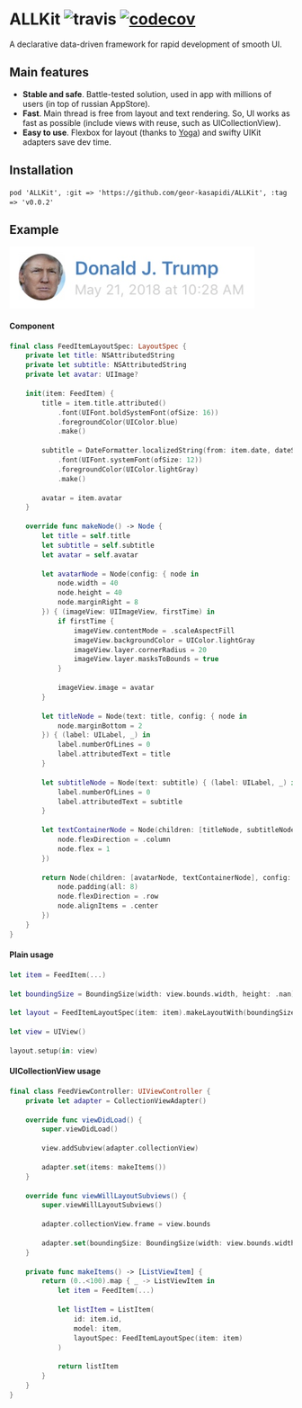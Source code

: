 # ALLKit ![travis](https://travis-ci.org/geor-kasapidi/ALLKit.svg?branch=master) [![codecov](https://codecov.io/gh/geor-kasapidi/ALLKit/branch/master/graph/badge.svg)](https://codecov.io/gh/geor-kasapidi/ALLKit)

A declarative data-driven framework for rapid development of smooth UI.

## Main features

* **Stable and safe**. Battle-tested solution, used in app with millions of users (in top of russian AppStore).
* **Fast**. Main thread is free from layout and text rendering. So, UI works as fast as possible (include views with reuse, such as UICollectionView).
* **Easy to use**. Flexbox for layout (thanks to [Yoga](https://yogalayout.com)) and swifty UIKit adapters save dev time. 

## Installation

`pod 'ALLKit', :git => 'https://github.com/geor-kasapidi/ALLKit', :tag => 'v0.0.2'`

## Example

![trump](example.jpg)

#### Component

```swift
final class FeedItemLayoutSpec: LayoutSpec {
    private let title: NSAttributedString
    private let subtitle: NSAttributedString
    private let avatar: UIImage?

    init(item: FeedItem) {
        title = item.title.attributed()
            .font(UIFont.boldSystemFont(ofSize: 16))
            .foregroundColor(UIColor.blue)
            .make()

        subtitle = DateFormatter.localizedString(from: item.date, dateStyle: .medium, timeStyle: .short).attributed()
            .font(UIFont.systemFont(ofSize: 12))
            .foregroundColor(UIColor.lightGray)
            .make()

        avatar = item.avatar
    }

    override func makeNode() -> Node {
        let title = self.title
        let subtitle = self.subtitle
        let avatar = self.avatar

        let avatarNode = Node(config: { node in
            node.width = 40
            node.height = 40
            node.marginRight = 8
        }) { (imageView: UIImageView, firstTime) in
            if firstTime {
                imageView.contentMode = .scaleAspectFill
                imageView.backgroundColor = UIColor.lightGray
                imageView.layer.cornerRadius = 20
                imageView.layer.masksToBounds = true
            }

            imageView.image = avatar
        }

        let titleNode = Node(text: title, config: { node in
            node.marginBottom = 2
        }) { (label: UILabel, _) in
            label.numberOfLines = 0
            label.attributedText = title
        }

        let subtitleNode = Node(text: subtitle) { (label: UILabel, _) in
            label.numberOfLines = 0
            label.attributedText = subtitle
        }

        let textContainerNode = Node(children: [titleNode, subtitleNode], config: { node in
            node.flexDirection = .column
            node.flex = 1
        })

        return Node(children: [avatarNode, textContainerNode], config: { node in
            node.padding(all: 8)
            node.flexDirection = .row
            node.alignItems = .center
        })
    }
}
```

#### Plain usage

```swift
let item = FeedItem(...)

let boundingSize = BoundingSize(width: view.bounds.width, height: .nan)

let layout = FeedItemLayoutSpec(item: item).makeLayoutWith(boundingSize: boundingSize)

let view = UIView()

layout.setup(in: view)
```

#### UICollectionView usage

```swift
final class FeedViewController: UIViewController {
    private let adapter = CollectionViewAdapter()

    override func viewDidLoad() {
        super.viewDidLoad()

        view.addSubview(adapter.collectionView)

        adapter.set(items: makeItems())
    }

    override func viewWillLayoutSubviews() {
        super.viewWillLayoutSubviews()

        adapter.collectionView.frame = view.bounds

        adapter.set(boundingSize: BoundingSize(width: view.bounds.width, height: .nan))
    }

    private func makeItems() -> [ListViewItem] {
        return (0..<100).map { _ -> ListViewItem in
            let item = FeedItem(...)

            let listItem = ListItem(
                id: item.id,
                model: item,
                layoutSpec: FeedItemLayoutSpec(item: item)
            )

            return listItem
        }
    }
}
```
